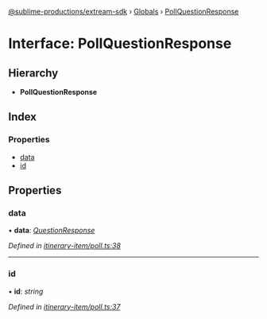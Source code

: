 [@sublime-productions/extream-sdk](../README.md) › [Globals](../globals.md) › [PollQuestionResponse](pollquestionresponse.md)

# Interface: PollQuestionResponse

## Hierarchy

* **PollQuestionResponse**

## Index

### Properties

* [data](pollquestionresponse.md#data)
* [id](pollquestionresponse.md#id)

## Properties

###  data

• **data**: *[QuestionResponse](questionresponse.md)*

*Defined in [itinerary-item/poll.ts:38](https://github.com/Extream-SaaS/ex-sdk/blob/38e00dd/src/itinerary-item/poll.ts#L38)*

___

###  id

• **id**: *string*

*Defined in [itinerary-item/poll.ts:37](https://github.com/Extream-SaaS/ex-sdk/blob/38e00dd/src/itinerary-item/poll.ts#L37)*
